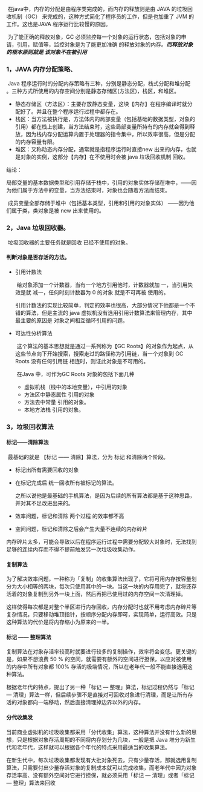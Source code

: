 ​	在java中，内存的分配是由程序类完成的，而内存的释放则是由 JAVA 的垃圾回收机制（GC） 来完成的，这种方式简化了程序员的工作，但是也加重了 JVM 的工作。这也是JAVA 程序运行比较慢的原因。

​	为了能正确的释放对象，GC 必须监控每一个对象的运行状态，包括对象的申请，引用，赋值等，监控对象是为了能更加准确 的释放对象的内存。***而释放对象的根本原则就是 该对象不在被引用***

### 1，JAVA 内存分配策略、

​	Java 程序运行时的分配内存策略有三种，分别是静态分配，栈式分配和堆分配 。三种方式所使用的内存空间分别是静态存储区(方法区)，栈区，和堆区。

- 静态存储区（方法区）：主要存放静态变量，这块【内存】在程序编译时就分配好了。并且在整个程序运行过程中都存在。
- 栈区：当方法被执行是，方法体内的局部变量（包括基础的数据类型，对象的引用）都在栈上创建，当方法结束时，这些局部变量所持有的内存就会得到释放，因为栈内存分配运算内置于处理器的指令集中，所以效率很高，但是分配的内存容量有限。
- 堆区：又称动态内存分配，通常就是指程序运行时直接new 出来的内存，也就是对象的实例，这部分【内存】在不使用时会被 java 垃圾回收机制 回收。

结论：

​	局部变量的基本数据类型和引用存储于栈中，引用的对象实体存储在堆中，——因为他们属于方法中的变量，当方法结束时，对象也会随着方法而结束。

​	成员变量全部存储于堆中（包括基本类型，引用和引用的对象实体） ——因为他们属于类，类对象是被 new 出来使用的。

### 2，Java  垃圾回收器。

​	垃圾回收器的主要任务就是回收 已经不使用的对象。

#### 判断对象是否存活的方法。 

- 引用计数法

  ​	给对象添加一个计数器，当有一个地方引用他时，计数器就加 一，当引用失效是就 减一，任何时刻计数器为 0 的对象 就是不可再被 使用的。

  ​	引用计数法的实现比较简单，判定的效率也很高，大部分情况下他都是一个不错的算法，但是主流的 java 虚拟机没有选用引用计数算法来管理内存，其中最主要的原因是 对象之间相互循环引用的问题。

- 可达性分析算法

  ​	这个算法的基本思想就是通过一系列称为【GC Roots】的对象作为起点，从这些节点向下开始搜索，搜索走过的路径称为引用链，当一个对象到 GC Roots 没有任何引用链 相连时，则证此对象是不可用的。

  ​	在Java 中，可作为GC Roots 对象的包括下面几种

  - 虚拟机栈（栈中的本地变量），中引用的对象
  - 方法区中静态属性 引用的对象
  - 方法去中常量 引用的对象。
  - 本地方法栈 引用的对象。

### 3，垃圾回收算法

#### 	标记——清除算法

​	最基础的就是 【标记 —— 清除】算法，分为 标记 和清除两个阶段。

- 标记出所有需要回收的对象

- 在标记完成后 统一回收所有被标记的算法。

  

  之所以说他是最基础的手机算法，是因为后续的所有算法都是基于这种思路，并对其不足改进出来的。

- 效率问题，标记和清除 两个过程 的效率都不高

- 空间问题，标记和清除之后会产生大量不连续的内存碎片

​	内存碎片太多，可能会导致以后在程序运行过程中需要分配较大对象时，无法找到足够的连续内存而不得不提前触发另一次垃圾收集动作。 

#### 	复制算法

​	为了解决效率问题，一种称为「复制」的收集算法出现了，它将可用内存按容量划分为大小相等的两块，每次只使用其中的一块。当这一块的内存用完了，就将还存活着的对象复制到另外一块上面，然后再把已使用过的内存空间一次清理掉。

​	这样使得每次都是对整个半区进行内存回收，内存分配时也就不用考虑内存碎片等复杂情况，只要移动堆顶指针，按顺序分配内存即可，实现简单，运行高效。只是这种算法的代价是将内存缩小为原来的一半。

 	

#### 标记 —— 整理算法

​	复制算法在对象存活率较高时就要进行较多的复制操作，效率将会变低。更关键的是，如果不想浪费 50 % 的空间，就需要有额外的空间进行担保，以应对被使用的内存中所有对象都 100% 存活的极端情况，所以在老年代一般不能直接选用这种算法。

根据老年代的特点，提出了另一种「标记 — 整理」算法，标记过程仍然与「标记 — 清理」算法一样，但后续步骤不是直接对可回收对象进行清理，而是让所有存活的对象都向一端移动，然后直接清理掉边界以外的内存。

#### 分代收集发 

​	 当前商业虚拟机的垃圾收集都采用「分代收集」算法，这种算法并没有什么新的思想，只是根据对象存活周期的不同将内存划分为几块，一般是把 Java 堆分为新生代和老年代，这样就可以根据各个年代的特点采用最适当的收集算法。

​	在新生代中，每次垃圾收集都发现有大批对象死去，只有少量存活，那就选用复制算法，只需要付出少量存活对象的复制成本就可以完成收集，而老年代中因为对象存活率高、没有额外空间对它进行担保，就必须采用「标记 — 清理」或者「标记 — 整理」算法来回收



 

 

 

 

 

​	

​	

​	

​	